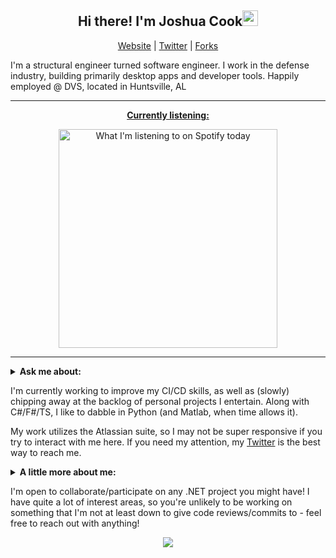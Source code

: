 <h2 align="center">Hi there! I'm Joshua Cook<img src="https://media.giphy.com/media/hvRJCLFzcasrR4ia7z/giphy.gif" width="25px"></h3>
<p align="center">
  <a href="https://joshuacook.dev">Website</a> | <a href="https://twitter.com/_jdcook3">Twitter</a> | <a href="https://github.com/joshuacookdev-forks">Forks</a>
</p>

I'm a structural engineer turned software engineer. I work in the defense industry, building primarily desktop apps and developer tools. Happily employed @ DVS, located in Huntsville, AL

---

<p align="center">
  <a href="https://open.spotify.com/user/jdcook3">
    <strong>Currently listening:</strong>
  </a>
</p>
<p align="center">
  <img src="https://spotify-readme-joshuacookdev.vercel.app/api/spotify-playing" alt="What I'm listening to on Spotify today" width="350"/>
</p>

---

<details>
 <summary><strong>Ask me about:</strong></summary>
  
  * .NET application development (C#/F#),
  * automated testing in .NET,
  * project management (Scrum and Kanban are my jams),
  * working in the space and defense industry,
  * TypeScript,
  * podcast recommendations,
  * fun recipes


</details>

I'm currently working to improve my CI/CD skills, as well as (slowly) chipping away at the backlog of personal projects I entertain. Along with C#/F#/TS, I like to dabble in Python (and Matlab, when time allows it).

My work utilizes the Atlassian suite, so I may not be super responsive if you try to interact with me here. If you need my attention, my [Twitter](https://twitter.com/_jdcook3) is the best way to reach me.

<details>
  <summary><strong>A little more about me:</strong></summary>
  
  * Preferred (pro)nouns: Joshua/he/him/"hey you"/Cook
  * Avid tutorial taker
  * Live for music, both listening and making
  * Married
  * Puppy dad
  * Conservationist
  * Fly fisherman
  
  ---

  <p align="center">
    <a href="https://www.goodreads.com/jdcook3"><strong>What I'm reading right now:</strong></a>
  </p>
  <p align="center">
    <img width="480" height="80" src="https://goodreads-readme.azurewebsites.net/api/GetCurrentlyReading?code=8xmVKn5CFQsTWMmAmaPm6jQkokrFqalSvpha0u9kSGWak6J96/qFbw=="/>
  </p>

  ---

</details>

I'm open to collaborate/participate on any .NET project you might have! I have quite a lot of interest areas, so you're unlikely to be working on something that I'm not at least down to give code reviews/commits to - feel free to reach out with anything!

<p align="center">
  <img src="https://github-readme-stats.vercel.app/api?username=joshuacookdev&count_private=true&hide=stars&show_icons=true"/>
</p>
